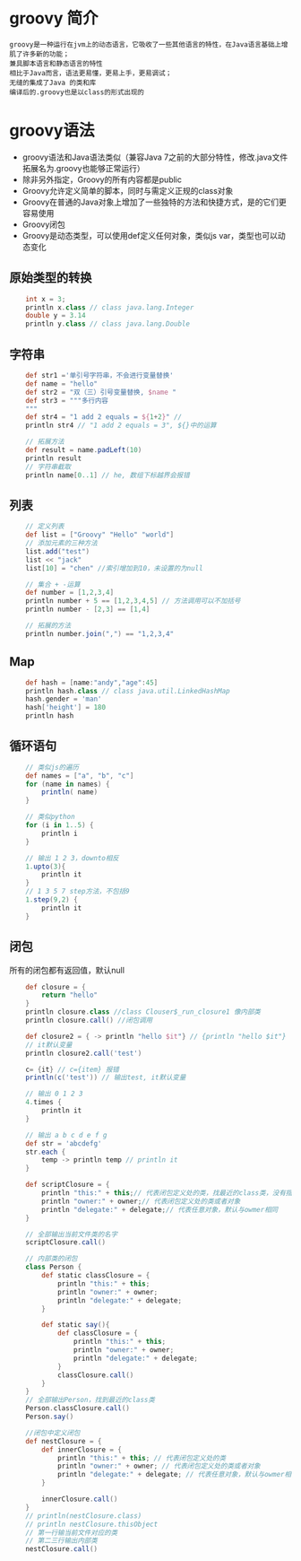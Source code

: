 # groovy 简介
    groovy是一种运行在jvm上的动态语言，它吸收了一些其他语言的特性，在Java语言基础上增肌了许多新的功能；
    兼具脚本语言和静态语言的特性
    相比于Java而言，语法更易懂，更易上手，更易调试；
    无缝的集成了Java 的类和库
    编译后的.groovy也是以class的形式出现的

# groovy语法

+ groovy语法和Java语法类似（兼容Java 7之前的大部分特性，修改.java文件拓展名为.groovy也能够正常运行）
+ 除非另外指定，Groovy的所有内容都是public
+ Groovy允许定义简单的脚本，同时与需定义正规的class对象
+ Groovy在普通的Java对象上增加了一些独特的方法和快捷方式，是的它们更容易使用
+ Groovy闭包
+ Groovy是动态类型，可以使用def定义任何对象，类似js var，类型也可以动态变化

## 原始类型的转换
```Groovy
    int x = 3;
    println x.class // class java.lang.Integer
    double y = 3.14
    println y.class // class java.lang.Double
```
## 字符串
```Groovy
    def str1 ='单引号字符串，不会进行变量替换'
    def name = "hello"
    def str2 = "双（三）引号变量替换, $name "
    def str3 = """多行内容
    """
    def str4 = "1 add 2 equals = ${1+2}" //
    println str4 // "1 add 2 equals = 3", ${}中的运算

    // 拓展方法
    def result = name.padLeft(10)
    println result
    // 字符串截取
    println name[0..1] // he, 数组下标越界会报错


```

## 列表
```Groovy
    // 定义列表
    def list = ["Groovy" "Hello" "world"]
    // 添加元素的三种方法
    list.add("test")
    list << "jack"
    list[10] = "chen" //索引增加到10，未设置的为null

    // 集合 + -运算
    def number = [1,2,3,4]
    println number + 5 == [1,2,3,4,5] // 方法调用可以不加括号
    println number - [2,3] == [1,4]

    // 拓展的方法
    println number.join(",") == "1,2,3,4" 
```
## Map
```Groovy
    def hash = [name:"andy","age":45]
    println hash.class // class java.util.LinkedHashMap
    hash.gender = 'man'
    hash['height'] = 180
    println hash
```

## 循环语句
```Groovy
    // 类似js的遍历
    def names = ["a", "b", "c"]
    for (name in names) {
        println( name)
    }

    // 类似python
    for (i in 1..5) {
        println i
    }

    // 输出 1 2 3，downto相反
    1.upto(3){
        println it
    }
    // 1 3 5 7 step方法，不包括9
    1.step(9,2) {
        println it
    }
```

## 闭包

所有的闭包都有返回值，默认null
```Groovy
    def closure = {
        return "hello"
    }
    println closure.class //class Clouser$_run_closure1 像内部类
    println closure.call() //闭包调用

    def closure2 = { -> println "hello $it"} // {println "hello $it"}
    // it默认变量
    println closure2.call('test')

    c= {it} // c={item} 报错
    println(c('test')) // 输出test, it默认变量

    // 输出 0 1 2 3
    4.times {
        println it
    }

    // 输出 a b c d e f g
    def str = 'abcdefg'
    str.each {
        temp -> println temp // println it
    }

    def scriptClosure = {
        println "this:" + this;// 代表闭包定义处的类，找最近的class类，没有指向当前文件类
        println "owner:" + owner;// 代表闭包定义处的类或者对象
        println "delegate:" + delegate;// 代表任意对象，默认与owmer相同
    }

    // 全部输出当前文件类的名字
    scriptClosure.call()

    // 内部类的闭包
    class Person {
        def static classClosure = {
            println "this:" + this;
            println "owner:" + owner;
            println "delegate:" + delegate;
        }

        def static say(){
            def classClosure = {
                println "this:" + this;
                println "owner:" + owner;
                println "delegate:" + delegate;
            }
            classClosure.call()
        }
    }
    // 全部输出Person，找到最近的class类
    Person.classClosure.call()
    Person.say()

    //闭包中定义闭包
    def nestClosure = {
        def innerClosure = {
            println "this:" + this; // 代表闭包定义处的类
            println "owner:" + owner; // 代表闭包定义处的类或者对象
            println "delegate:" + delegate; // 代表任意对象，默认与owmer相同
        }

        innerClosure.call()
    }
    // println(nestClosure.class)
    // println nestClosure.thisObject
    // 第一行输当前文件对应的类
    // 第二三行输出内部类
    nestClosure.call()
```